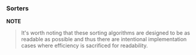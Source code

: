 ### Sorters

**NOTE**

> It's worth noting that these sorting algorithms are designed to be as readable as possible and thus there are intentional implementation cases where efficiency is sacrificed for readability.
